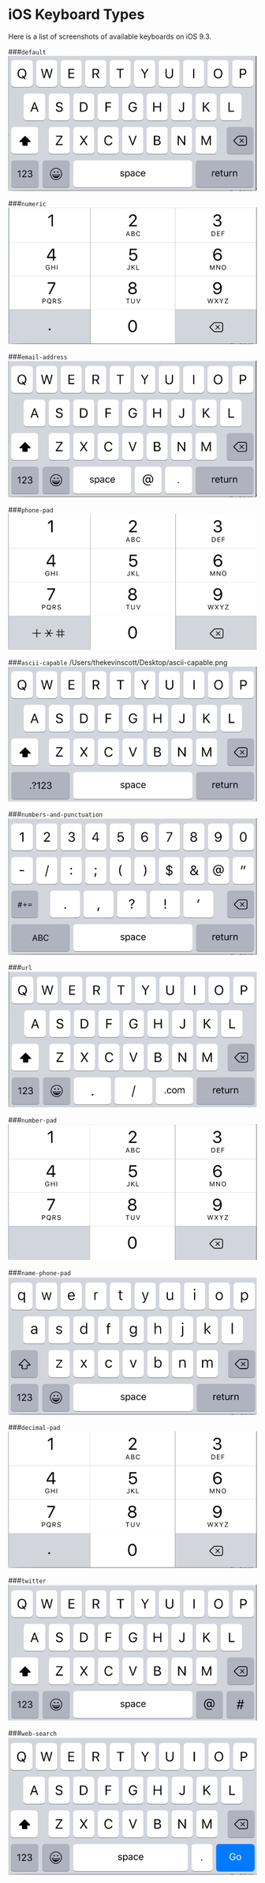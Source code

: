 # iOS Keyboard Types

Here is a list of screenshots of available keyboards on iOS 9.3.

###`default`
![default](images/default.png "default")

###`numeric`
![numeric](images/numeric.png "numeric")

###`email-address`
![email-address](images/email-address.png "email-address")

###`phone-pad`
![phone-pad](images/phone-pad.png "phone-pad")

###`ascii-capable`
/Users/thekevinscott/Desktop/ascii-capable.png
![ascii-capable](images/ascii-capable.png "ascii-capable")

###`numbers-and-punctuation`
![numbers-and-punctuation](images/numbers-and-punctuation.png "numbers-and-punctuation")

###`url`
![url](images/url.png "url")

###`number-pad`
![number-pad](images/number-pad.png "number-pad")

###`name-phone-pad`
![name-phone-pad](images/name-phone-pad.png "name-phone-pad")

###`decimal-pad`
![decimal-pad](images/decimal-pad.png "decimal-pad")

###`twitter`
![twitter](images/twitter.png "twitter")

###`web-search`
![web-search](images/web-search.png "web-search")
